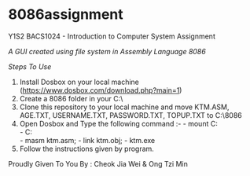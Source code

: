 # 8086assignment
Y1S2 BACS1024 - Introduction to Computer System Assignment

*A GUI created using file system in Assembly Language 8086*

*Steps To Use*
1. Install Dosbox on your local machine (https://www.dosbox.com/download.php?main=1)
2. Create a 8086 folder in your C:\
3. Clone this repository to your local machine and move KTM.ASM, AGE.TXT, USERNAME.TXT, PASSWORD.TXT, TOPUP.TXT to C:\8086
4. Open Dosbox and Type the following command :-
            - mount C:\
            - C:\
            - masm ktm.asm;
            - link ktm.obj;
            - ktm.exe
5. Follow the instructions given by program.

Proudly Given To You By :  Cheok Jia Wei & Ong Tzi Min
